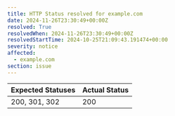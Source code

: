 ```yaml
---
title: HTTP Status resolved for example.com
date: 2024-11-26T23:30:49+00:00Z
resolved: True
resolvedWhen: 2024-11-26T23:30:49+00:00Z
resolvedStartTime: 2024-10-25T21:09:43.191474+00:00
severity: notice
affected:
  - example.com
section: issue
---
```


| Expected Statuses | Actual Status  |
|-------------------|----------------|
| 200, 301, 302 | 200 |

